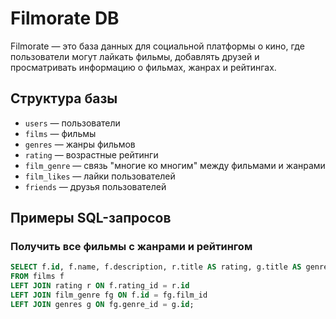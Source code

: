 # Filmorate DB

Filmorate — это база данных для социальной платформы о кино, где пользователи могут лайкать фильмы, добавлять друзей и просматривать информацию о фильмах, жанрах и рейтингах.

## Структура базы

- `users` — пользователи
- `films` — фильмы
- `genres` — жанры фильмов
- `rating` — возрастные рейтинги
- `film_genre` — связь "многие ко многим" между фильмами и жанрами
- `film_likes` — лайки пользователей
- `friends` — друзья пользователей

## Примеры SQL-запросов

### Получить все фильмы с жанрами и рейтингом
```sql
SELECT f.id, f.name, f.description, r.title AS rating, g.title AS genre
FROM films f
LEFT JOIN rating r ON f.rating_id = r.id
LEFT JOIN film_genre fg ON f.id = fg.film_id
LEFT JOIN genres g ON fg.genre_id = g.id;